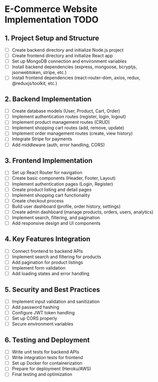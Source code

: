 # E-Commerce Website Implementation TODO

## 1. Project Setup and Structure
- [ ] Create backend directory and initialize Node.js project
- [ ] Create frontend directory and initialize React app
- [ ] Set up MongoDB connection and environment variables
- [ ] Install backend dependencies (express, mongoose, bcryptjs, jsonwebtoken, stripe, etc.)
- [ ] Install frontend dependencies (react-router-dom, axios, redux, @reduxjs/toolkit, etc.)

## 2. Backend Implementation
- [ ] Create database models (User, Product, Cart, Order)
- [ ] Implement authentication routes (register, login, logout)
- [ ] Implement product management routes (CRUD)
- [ ] Implement shopping cart routes (add, remove, update)
- [ ] Implement order management routes (create, view history)
- [ ] Integrate Stripe for payments
- [ ] Add middleware (auth, error handling, CORS)

## 3. Frontend Implementation
- [ ] Set up React Router for navigation
- [ ] Create basic components (Header, Footer, Layout)
- [ ] Implement authentication pages (Login, Register)
- [ ] Create product listing and detail pages
- [ ] Implement shopping cart functionality
- [ ] Create checkout process
- [ ] Build user dashboard (profile, order history, settings)
- [ ] Create admin dashboard (manage products, orders, users, analytics)
- [ ] Implement search, filtering, and pagination
- [ ] Add responsive design and UI components

## 4. Key Features Integration
- [ ] Connect frontend to backend APIs
- [ ] Implement search and filtering for products
- [ ] Add pagination for product listings
- [ ] Implement form validation
- [ ] Add loading states and error handling

## 5. Security and Best Practices
- [ ] Implement input validation and sanitization
- [ ] Add password hashing
- [ ] Configure JWT token handling
- [ ] Set up CORS properly
- [ ] Secure environment variables

## 6. Testing and Deployment
- [ ] Write unit tests for backend APIs
- [ ] Write integration tests for frontend
- [ ] Set up Docker for containerization
- [ ] Prepare for deployment (Heroku/AWS)
- [ ] Final testing and optimization
